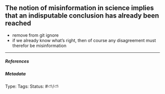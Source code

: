 ## The notion of misinformation in science implies that an indisputable conclusion has already been reached # 

- remove from git ignore
- if we already know what’s right, then of course any disagreement must therefor be misinformation

___

##### References



##### Metadata

Type: 
Tags:
Status: #⛅️/⛅️